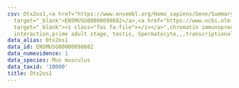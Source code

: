```yaml
---
csv: Otx2os1,<a href="https://www.ensembl.org/Homo_sapiens/Gene/Summary?db=core;g=ENSMUSG00000098682"
  target="_blank">ENSMUSG00000098682</a>,<a href="https://www.ncbi.nlm.nih.gov/pubmed/25450459"
  target="_blank"><i class="fas fa-file"></i></a>",chromatin immunoprecipitation assay,direct
  interaction,prime adult stage, testis, Spermatocyte,,,transcriptional regulation,
data_alias: Otx2os1
data_id: ENSMUSG00000098682
data_numevidence: 1
data_species: Mus musculus
data_taxid: '10090'
title: Otx2os1
---
```

